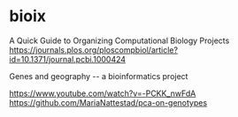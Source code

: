 # bioix



A Quick Guide to Organizing Computational Biology Projects
https://journals.plos.org/ploscompbiol/article?id=10.1371/journal.pcbi.1000424


Genes and geography -- a bioinformatics project

https://www.youtube.com/watch?v=-PCKK_nwFdA
https://github.com/MariaNattestad/pca-on-genotypes
